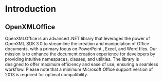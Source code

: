 # Introduction

## OpenXMLOffice&#x20;

OpenXMLOffice is an advanced .NET library that leverages the power of OpenXML SDK 3.0 to streamline the creation and manipulation of Office documents, with a primary focus on PowerPoint , Excel, and Word files. Our mission is to enhance the document creation experience for developers by providing intuitive namespaces, classes, and utilities. The library is designed to offer maximum efficiency and ease of use, ensuring a seamless workflow. Please note that a minimum Microsoft Office support version of 2013 is required for optimal compatibility.
